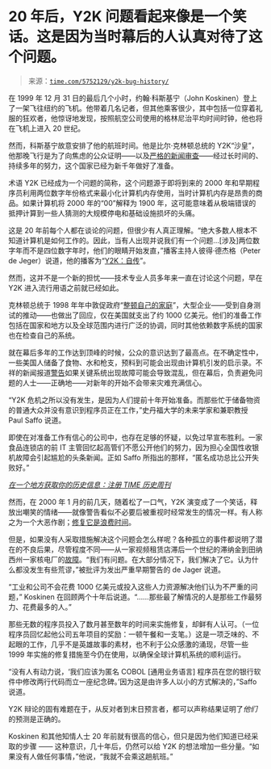 <!--yml

category: 未分类

日期：2024 年 05 月 27 日 14:27:16

-->

# 20 年后，Y2K 问题看起来像是一个笑话。这是因为当时幕后的人认真对待了这个问题。

> 来源：[`time.com/5752129/y2k-bug-history/`](https://time.com/5752129/y2k-bug-history/)

在 1999 年 12 月 31 日的最后几个小时，约翰·科斯基宁（John Koskinen）登上了一架飞往纽约的飞机。他带着几名记者，但其他乘客很少，其中包括一位穿着礼服的狂欢者，他惊讶地发现，按照航空公司使用的格林尼治平均时间时钟，他也将在飞机上进入 20 世纪。

然而，科斯基宁故意安排了他的航班时间。他是比尔·克林顿总统的 Y2K“沙皇”，他那晚飞行是为了向焦虑的公众证明——以及[严格的新闻审查](https://www.c-span.org/video/?c4514472/user-clip-john-koskinen-y2k-flying)——经过长时间的、持续多年的努力，这个国家已经为新千年做好了准备。

术语 Y2K 已经成为一个问题的简称，这个问题源于即将到来的 2000 年和早期程序员利用两位数字年份格式来最小化计算机内存使用，当时计算机内存是昂贵的商品。如果计算机将 2000 年的“00”解释为 1900 年，这可能意味着从极端错误的抵押计算到一些人猜测的大规模停电和基础设施损坏的头痛。

这是 20 年前每个人都在谈论的问题，但很少有人真正理解。“绝大多数人根本不知道计算机是如何工作的。因此，当有人出现并说我们有一个问题…[涉及]两位数字年而不是四位数字年时，他们的眼睛开始发直，”播客主持人彼得·德杰格（Peter de Jeger）说道，他的播客为“[Y2K：自传](https://podcasts.apple.com/ca/podcast/y2k-an-autobiography/id1455676429)”。

然而，这并不是一个新的担忧——技术专业人员多年来一直在讨论这个问题，早在 Y2K 进入流行用语之前就已经如此。

克林顿总统于 1998 年年中敦促政府“[整顿自己的家庭](http://www.cnn.com/ALLPOLITICS/1998/07/14/clinton.y2k/)”，大型企业——受到自身测试的推动——也做出了回应，仅在美国就支出了约 1000 亿美元。他们的准备工作包括在国家和地方以及全球范围内进行广泛的协调，同时其他依赖数字系统的国家也在检查自己的系统。

就在幕后多年的工作达到顶峰的时候，公众的意识达到了最高点。在不确定性中，一些美国人储备了食物、水和枪支，预料到可能会出现由计算机引发的启示录。不祥的新闻报道[警告](https://www.cbsnews.com/news/is-the-world-ready-for-y2k/)如果关键系统出现故障可能会导致混乱，但在幕后，负责避免问题的人士——正确地——对新年的开始不会带来灾难充满信心。

“Y2K 危机之所以没有发生，是因为人们提前十年开始准备。而那些忙于储备物资的普通大众并没有意识到程序员正在工作，”史丹福大学的未来学家和兼职教授 Paul Saffo 说道。

即使在对准备工作有信心的公司中，也存在足够的怀疑，以免过早宣布胜利。一家食品连锁店的前 IT 主管回忆起高管们不愿公开他们的努力，因为担心全国性收银机故障会引起尴尬的头条新闻。正如 Saffo 所指出的那样，“匿名成功总比公开失败好。”

[*在一个地方获取你的历史信息：注册 TIME 历史周刊*](http://time.com/newsletter-history)

然而，在 2000 年 1 月的前几天，随着松了一口气，Y2K 演变成了一个笑话，释放出嘲笑的情绪——就像警告看似不必要后被重视时经常发生的情况一样。有人称之为一个大恶作剧；[修复它是浪费时间](https://www.orlandosentinel.com/news/os-xpm-2000-01-12-0001110368-story.html)。

但是，如果没有人采取措施解决这个问题会怎么样呢？各种孤立的事件都说明了潜在的不良后果，尽管程度不同——从一家视频租赁店滞后一个世纪的滞纳金到田纳西州一家核电厂的[故障](https://www.orlandosentinel.com/news/os-xpm-2000-01-03-0001030016-story.html)。“我们有问题。在大部分情况下，我们解决了它。认为什么都没发生有些荒谬，”被批评为发出严重早期警告的 de Jager 说道。

“工业和公司不会花费 1000 亿美元或投入这些人力资源解决他们认为不严重的问题，” Koskinen 在回顾两个十年后说道。“……那些最了解情况的人是那些工作最努力、花费最多的人。”

那些无数的程序员投入了数月甚至数年的时间来实施修复，却鲜有人认可。（一位程序员回忆起他公司五年项目的奖励：一顿午餐和一支笔。）这是一项乏味的、不起眼的工作，几乎不是英雄故事的素材，也不利于公众感激的涌现，尽管一些 1999 年实施的修复措施至今仍在使用，以确保全球计算机系统的顺利运行。

“没有人有动力说，‘我们应该为匿名 COBOL [通用业务语言] 程序员在您的银行软件中修改两行代码而立一座纪念碑。’因为这是由许多人以小的方式解决的，”Saffo 说道。

Y2K 辩论的固有难题在于，从反对者到末日预言者，都可以声称结果证明了*他们*的预测是正确的。

Koskinen 和其他知情人士 20 年前就有很高的信心，但只是因为他们知道已经采取的步骤 —— 这种意识，几十年后，仍然可以给 Y2K 的想法增加一些分量。“如果没有人做任何事情，”他说，“我就不会乘这趟航班。”
